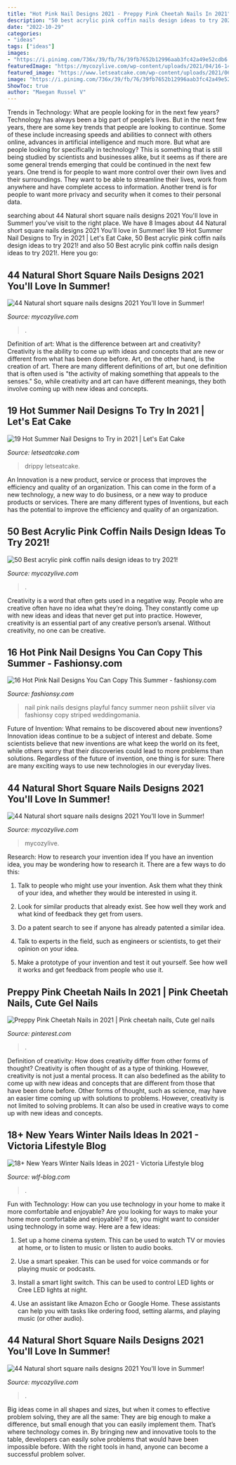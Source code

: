 ```yaml
---
title: "Hot Pink Nail Designs 2021 - Preppy Pink Cheetah Nails In 2021"
description: "50 best acrylic pink coffin nails design ideas to try 2021!"
date: "2022-10-29"
categories:
- "ideas"
tags: ["ideas"]
images:
- "https://i.pinimg.com/736x/39/fb/76/39fb7652b12996aab3fc42a49e52cdb6.jpg"
featuredImage: "https://mycozylive.com/wp-content/uploads/2021/04/16-14-683x1024.jpg"
featured_image: "https://www.letseatcake.com/wp-content/uploads/2021/06/summer-nail-designs-7.jpg"
image: "https://i.pinimg.com/736x/39/fb/76/39fb7652b12996aab3fc42a49e52cdb6.jpg"
ShowToc: true
author: "Maegan Russel V"
---
```



Trends in Technology: What are people looking for in the next few years?
Technology has always been a big part of people’s lives. But in the next few years, there are some key trends that people are looking to continue. 
Some of these include increasing speeds and abilities to connect with others online, advances in artificial intelligence and much more. 
But what are people looking for specifically in technology? This is something that is still being studied by scientists and businesses alike, but it seems as if there are some general trends emerging that could be continued in the next few years. 
One trend is for people to want more control over their own lives and their surroundings. They want to be able to streamline their lives, work from anywhere and have complete access to information. 
Another trend is for people to want more privacy and security when it comes to their personal data.

	

		
searching about 44 Natural short square nails designs 2021 You&#039;ll love in Summer! you've visit to the right place. We have 8 Images about 44 Natural short square nails designs 2021 You&#039;ll love in Summer! like 19 Hot Summer Nail Designs to Try in 2021 | Let&#039;s Eat Cake, 50 Best acrylic pink coffin nails design ideas to try 2021! and also 50 Best acrylic pink coffin nails design ideas to try 2021!. Here you go:
		
    
## 44 Natural Short Square Nails Designs 2021 You&#039;ll Love In Summer!

<img loading=lazy src="https://mycozylive.com/wp-content/uploads/2021/04/40-3.jpg" onerror="this.onerror=null;this.src='https://tse3.mm.bing.net/th?id=OIP.GHz8eXAZAMEDdPgm0bRESAHaLH&amp;pid=15.1';" alt="44 Natural short square nails designs 2021 You&#039;ll love in Summer!">

_Source: mycozylive.com_

>. 

	

Definition of art: What is the difference between art and creativity?
Creativity is the ability to come up with ideas and concepts that are new or different from what has been done before. Art, on the other hand, is the creation of art. There are many different definitions of art, but one definition that is often used is "the activity of making something that appeals to the senses." So, while creativity and art can have different meanings, they both involve coming up with new ideas and concepts.

    
## 19 Hot Summer Nail Designs To Try In 2021 | Let&#039;s Eat Cake

<img loading=lazy src="https://www.letseatcake.com/wp-content/uploads/2021/06/summer-nail-designs-7.jpg" onerror="this.onerror=null;this.src='https://tse1.mm.bing.net/th?id=OIP.dLxzYJjvMC4wVuLrmG6kSQHaJ5&amp;pid=15.1';" alt="19 Hot Summer Nail Designs to Try in 2021 | Let&#039;s Eat Cake">

_Source: letseatcake.com_

>drippy letseatcake. 

	

An Innovation is a new product, service or process that improves the efficiency and quality of an organization. This can come in the form of a new technology, a new way to do business, or a new way to produce products or services. There are many different types of Inventions, but each has the potential to improve the efficiency and quality of an organization.

    
## 50 Best Acrylic Pink Coffin Nails Design Ideas To Try 2021!

<img loading=lazy src="https://mycozylive.com/wp-content/uploads/2021/04/10-13-683x1024.jpg" onerror="this.onerror=null;this.src='https://tse2.mm.bing.net/th?id=OIP.y2S4spPAJwaZ4kmxzhFl6AHaLG&amp;pid=15.1';" alt="50 Best acrylic pink coffin nails design ideas to try 2021!">

_Source: mycozylive.com_

>. 

	

Creativity is a word that often gets used in a negative way. People who are creative often have no idea what they’re doing. They constantly come up with new ideas and ideas that never get put into practice. However, creativity is an essential part of any creative person’s arsenal. Without creativity, no one can be creative.

    
## 16 Hot Pink Nail Designs You Can Copy This Summer - Fashionsy.com

<img loading=lazy src="https://fashionsy.com/wp-content/uploads/2016/07/neon-pink-nail-art2-630x956.jpg" onerror="this.onerror=null;this.src='https://tse2.mm.bing.net/th?id=OIP.RYX4DdHGHYAqKj-BuZ7eggHaLP&amp;pid=15.1';" alt="16 Hot Pink Nail Designs You Can Copy This Summer - fashionsy.com">

_Source: fashionsy.com_

>nail pink nails designs playful fancy summer neon pshiiit silver via fashionsy copy striped weddingomania. 

	

Future of Invention: What remains to be discovered about new inventions?
Innovation ideas continue to be a subject of interest and debate. Some scientists believe that new inventions are what keep the world on its feet, while others worry that their discoveries could lead to more problems than solutions. Regardless of the future of invention, one thing is for sure: There are many exciting ways to use new technologies in our everyday lives.

    
## 44 Natural Short Square Nails Designs 2021 You&#039;ll Love In Summer!

<img loading=lazy src="https://mycozylive.com/wp-content/uploads/2021/04/3-14.jpg" onerror="this.onerror=null;this.src='https://tse3.mm.bing.net/th?id=OIP.XreR7xIESFi0czetx0IO_gHaLH&amp;pid=15.1';" alt="44 Natural short square nails designs 2021 You&#039;ll love in Summer!">

_Source: mycozylive.com_

>mycozylive. 

	

Research: How to research your invention idea
If you have an invention idea, you may be wondering how to research it. There are a few ways to do this:
1. Talk to people who might use your invention. Ask them what they think of your idea, and whether they would be interested in using it.

2. Look for similar products that already exist. See how well they work and what kind of feedback they get from users.

3. Do a patent search to see if anyone has already patented a similar idea.

4. Talk to experts in the field, such as engineers or scientists, to get their opinion on your idea.

5. Make a prototype of your invention and test it out yourself. See how well it works and get feedback from people who use it.

    
## Preppy Pink Cheetah Nails In 2021 | Pink Cheetah Nails, Cute Gel Nails

<img loading=lazy src="https://i.pinimg.com/736x/39/fb/76/39fb7652b12996aab3fc42a49e52cdb6.jpg" onerror="this.onerror=null;this.src='https://tse3.mm.bing.net/th?id=OIP.UtIyjB_OWsfSYMM6Fm5lRQHaKy&amp;pid=15.1';" alt="Preppy Pink Cheetah Nails in 2021 | Pink cheetah nails, Cute gel nails">

_Source: pinterest.com_

>. 

	

Definition of creativity: How does creativity differ from other forms of thought?
Creativity is often thought of as a type of thinking. However, creativity is not just a mental process. It can also bedefined as the ability to come up with new ideas and concepts that are different from those that have been done before. Other forms of thought, such as science, may have an easier time coming up with solutions to problems. However, creativity is not limited to solving problems. It can also be used in creative ways to come up with new ideas and concepts.

    
## 18+ New Years Winter Nails Ideas In 2021 - Viсtoria Lifestyle Blog

<img loading=lazy src="https://wlf-blog.com/wp-content/uploads/13.WinterNails.Vol2_.18-768x816.jpeg" onerror="this.onerror=null;this.src='https://tse3.mm.bing.net/th?id=OIP.nhQxTk25YfKu4nD_eaO2xwHaH3&amp;pid=15.1';" alt="18+ New Years Winter Nails Ideas in 2021 - Viсtoria Lifestyle blog">

_Source: wlf-blog.com_

>. 

	

Fun with Technology: How can you use technology in your home to make it more comfortable and enjoyable?
Are you looking for ways to make your home more comfortable and enjoyable? If so, you might want to consider using technology in some way. Here are a few ideas:
1. Set up a home cinema system. This can be used to watch TV or movies at home, or to listen to music or listen to audio books.

2. Use a smart speaker. This can be used for voice commands or for playing music or podcasts.

3. Install a smart light switch. This can be used to control LED lights or Cree LED lights at night.

4. Use an assistant like Amazon Echo or Google Home. These assistants can help you with tasks like ordering food, setting alarms, and playing music (or other audio).

    
## 44 Natural Short Square Nails Designs 2021 You&#039;ll Love In Summer!

<img loading=lazy src="https://mycozylive.com/wp-content/uploads/2021/04/16-14-683x1024.jpg" onerror="this.onerror=null;this.src='https://tse1.mm.bing.net/th?id=OIP.nKXu8U9LqyEOKm8mIhILtAHaLG&amp;pid=15.1';" alt="44 Natural short square nails designs 2021 You&#039;ll love in Summer!">

_Source: mycozylive.com_

>. 

	

Big ideas come in all shapes and sizes, but when it comes to effective problem solving, they are all the same: They are big enough to make a difference, but small enough that you can easily implement them. That’s where technology comes in. By bringing new and innovative tools to the table, developers can easily solve problems that would have been impossible before. With the right tools in hand, anyone can become a successful problem solver.

